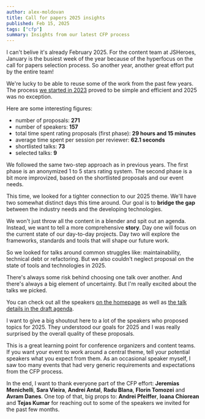 ```yaml
---
author: alex-moldovan
title: Call for papers 2025 insights
published: Feb 15, 2025
tags: ["cfp"]
summary: Insights from our latest CFP process
---
```


I can't belive it's already February 2025. For the content team at JSHeroes, January is the busiest week of the year because of the hyperfocus on the call for papers selection process. So another year, another great effort put by the entire team!

We're lucky to be able to reuse some of the work from the past few years. The process [we started in 2023](/blog/call-for-papers-2023-insights) proved to be simple and efficient and 2025 was no exception.

Here are some interesting figures:

- number of proposals: **271**
- number of speakers: **157**
- total time spent rating proposals (first phase): **29 hours and 15 minutes**
- average time spent per session per reviewer: **62.1 seconds**
- shortlisted talks: **73**
- selected talks: **9**

We followed the same two-step approach as in previous years. The first phase is an anonymized 1 to 5 stars rating system. The second phase is a bit more improvized, based on the shortlisted proposals and our event needs.

This time, we looked for a tighter connection to our 2025 theme. We'll have two somewhat distinct days this time around. Our goal is to **bridge the gap** between the industry needs and the developing technologies.

We won't just throw all the content in a blender and spit out an agenda. Instead, we want to tell a more comprehensive **story**. Day one will focus on the current state of our day-to-day projects. Day two will explore the frameworks, standards and tools that will shape our future work.

So we looked for talks around common struggles like: maintainability, technical debt or refactoring. But we also couldn't neglect proposal on the state of tools and technologies in 2025.

There's always some risk behind choosing one talk over another. And there's always a big element of uncertainty. But I'm really excited about the talks we picked.

You can check out all the speakers [on the homepage](https://jsheroes.io/#speakers) as well as [the talk details in the draft agenda](https://jsheroes.io/#agenda).

I want to give a big shoutout here to a lot of the speakers who proposed topics for 2025. They understood our goals for 2025 and I was really surprised by the overall quality of these proposals.

This is a great learning point for conference organizers and content teams. If you want your event to work around a central theme, tell your potential speakers what you expect from them. As an occasional speaker myself, I saw too many events that had very generic requirements and expectations from the CFP process.

In the end, I want to thank everyone part of the CFP effort: **Jeremias Menichelli**, **Sara Vieira**, **Andrei Antal**, **Radu Blana**, **Florin Tomozei** and **Avram Danes**. One top of that, big props to: **Andrei Pfeiffer**, **Ioana Chiorean** and **Tejas Kumar** for reaching out to some of the speakers we invited for the past few months.
